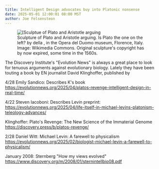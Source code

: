 ```yaml
---
title: Intelligent Design advocates buy into Platonic nonsense
date: 2025-05-01 12:00:01 08:00 MST
author: Joe Felsensteon
---
```


<figure><img src="uploads/2025/platoandaristotle.jpg" alt="[Sculptue of Plato and Aristotle arguing" />
<figcaption>Sculpture of Plato and Aristotle arguing.  Is Plato the one on the left?  by  della   , in 
the Opera del Duomo museum, Florence, Italy.  Image: Wikimedia Commons.  Original sculpture's copyright has 
by now expired, some time in the 1560s.</figure>

The Discovery Institute's "Evolution News" is always a great place to look for tenuous arguments against evolutionary 
biology.  Lately they have been touting a book by EN journalist David Klinghoffer, published by 





4/28  Emily Sandico:  Describes K's book    https://evolutionnews.org/2025/04/platos-revenge-intelligent-design-in-real-time/

4/22 Steven Iacoboni:   Describes Levin preprint:    https://evolutionnews.org/2025/04/life-itself-in-michael-levins-platonism-teleology-advances/

Klinghoffer:   Plato's Revenge: The New Science of the Immaterial Genome    https://discovery.press/b/platos-revenge/

2/28  Daniel Witt:    Michael Levin: A farewell to physicalism   https://evolutionnews.org/2025/02/biologist-michael-levin-a-farewell-to-physicalism/

January 2008:   Sternberg    "How my views evolved"  https://www.discovery.org/m/2008/01/sternintellbio08.pdf







